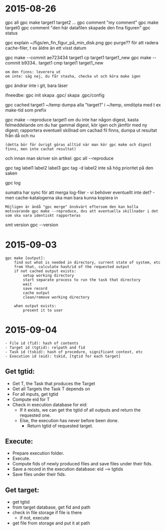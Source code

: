 # 2015-08-26

gpc all
gpc make target1 target2 ...
gpc comment "my comment"
gpc make target0
gpc comment "den här datafilen skapade den fina figuren"
gpc status

gpc explain ~/figs/en_fin_figur_på_min_disk.png
gpc purge??
    för att radera cache-filer, t ex äldre än ett visst datum

gpc make --commit ae723434 target1
cp target1 target1_new
gpc make --commit b9334.. target1
cmp target1 target1_new

    om den finns: leverera ut
    om inte: säg nej, du får stasha, checka ut och köra make igen


gpc ändrar inte i git, bara läser

ifneedbe:
    gpc init
        skapa .gpc/
        skapa .gpc/config

gpc cached target1 ~/temp
    dumpa alla "target1" i ~/temp, omdöpta med t ex make-tid som prefix

gpc make --reproduce target1
    om du inte har någon digest, kasta felmeddelande
    om du har gammal digest, kör igen och jämför med ny digest; rapportera eventuell skillnad
        om cachad fil finns, dumpa ut resultat från då och nu

    (detta bör för övrigt göras alltid när man kör gpc make och digest finns, men inte cachat resultat)

och innan man skriver sin artikel:
gpc all --reproduce


gpc tag label1 label2 label3
gpc tag -d label2
    inte så hög prioritet på den saken

gpc log


sumatra har sync för att merga log-filer
    - vi behöver eventuellt inte det?
    - men cache-katalogerna ska man bara kunna kopiera in

    Möjligen är ändå "gpc merge" önskvärt eftersom den kan kolla motsvarande gpc make --reproduce, dvs att eventuella skillnader i det som ska vara identiskt rapporteras

smt version
gpc --version

# 2015-09-03


    gpc make [output]:
        find out what is needed in directory, current state of system, etc
        from that, calculate hash/id of the requested output
        if not cached output exists:
            setup working directory
            start separate process to run the task that directory
            wait
            save record
            cache output
            clean/remove working directory
            
        when output exists:
            present it to user



# 2015-09-04

    
    - File id (fid): hash of contents
    - Target id (tgtid): relpath and fid
    - Task id (tskid): hash of procedure, significant context, etc
    - Execution id (eid): tskid, [tgtid for each target]

## Get tgtid:

* Get T, the Task that produces the Target
* Get all Targets the Task T depends on
* For all inputs, get tgtid
* Compute eid for T
* Check in execution database for eid:
    * If it exists, we can get the tgtid of all outputs and return the requested one.
    * Else, the execution has never before been done.
        * Return tgtid of requested target.

## Execute:
* Prepare execution folder.
* Execute.
* Compute fids of newly produced files and save files under their fids.
* Save a record in the execution database: eid --> tgtids
* Save files under their fids.



## Get target:

* get tgtid
* from target database, get fid and path
* check in file storage if file is there
    - if not, execute
* get file from storage and put it at path
